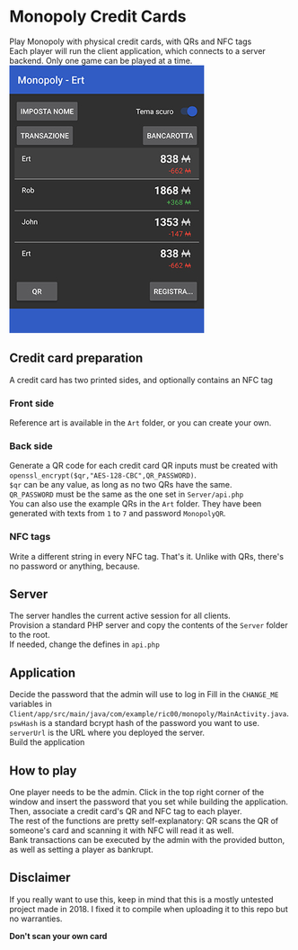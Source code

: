 # Monopoly Credit Cards
Play Monopoly with physical credit cards, with QRs and NFC tags\
Each player will run the client application, which connects to a server backend. Only one game can be played at a time.
![home](img.jpg)

## Credit card preparation
A credit card has two printed sides, and optionally contains an NFC tag
### Front side
Reference art is available in the `Art` folder, or you can create your own.
### Back side
Generate a QR code for each credit card
QR inputs must be created with `openssl_encrypt($qr,"AES-128-CBC",QR_PASSWORD)`.\
`$qr` can be any value, as long as no two QRs have the same.\
`QR_PASSWORD` must be the same as the one set in `Server/api.php`\
You can also use the example QRs in the `Art` folder. They have been generated with texts from `1` to `7` and password `MonopolyQR`.
### NFC tags
Write a different string in every NFC tag. That's it. Unlike with QRs, there's no password or anything, because.

## Server
The server handles the current active session for all clients.\
Provision a standard PHP server and copy the contents of the `Server` folder to the root.\
If needed, change the defines in `api.php`

## Application
Decide the password that the admin will use to log in 
Fill in the `CHANGE_ME` variables in `Client/app/src/main/java/com/example/ric00/monopoly/MainActivity.java`.\
`pswHash` is a standard bcrypt hash of the password you want to use.\
`serverUrl` is the URL where you deployed the server.\
Build the application

## How to play
One player needs to be the admin. Click in the top right corner of the window and insert the password that you set while building the application.\
Then, associate a credit card's QR and NFC tag to each player.\
The rest of the functions are pretty self-explanatory: QR scans the QR of someone's card and scanning it with NFC will read it as well.\
Bank transactions can be executed by the admin with the provided button, as well as setting a player as bankrupt.

## Disclaimer
If you really want to use this, keep in mind that this is a mostly untested project made in 2018. I fixed it to compile when uploading it to this repo but no warranties.

**Don't scan your own card**